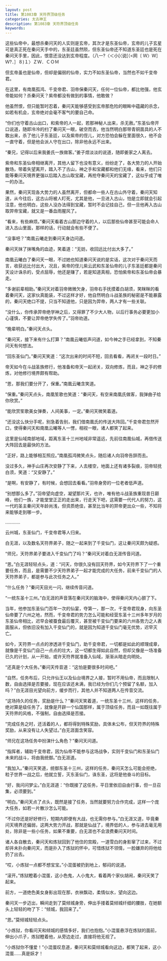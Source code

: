 ```yaml
---
layout: post
title: 第1083章 天符界顶级任务
categories: 太古神王
description: 第1083章 天符界顶级任务
keywords:
---
```


这些仙帝中，最想杀秦问天的人实则是玄帝，其次才是东圣仙帝，玄帝的儿子玄星可是真正死在秦问天手中的，东圣廷虽然陨，但东圣仙帝还不知道东圣廷也是死在秦问天手里，因此，恨意还没达到玄帝程度。（八一?〈＜小[〈说[（<网〔 Ｗ〉Ｗ］Ｗ?．］８)１〉ＺＷ．ＣＯＭ

但玄帝虽也是仙帝，但却是偏弱的仙帝，实力不如东圣仙帝，当然也不如千变帝君。

在这里，有南凰孤鸿、千变帝君、羽帝保秦问天，任何一位仙帝，都比他强，他玄帝能如何？杀秦问天？紫帝都没有做到的事情，他敢做？

他虽然恨，但只能暂时忍着，秦问天能够感受到玄帝那危险的眼眸中蕴藏的杀念，如若有机会，玄帝绝对会毫不客气的要自己命。

“你们也守着古山出口，和紫帝的人一起，若那神秘人出来，杀无赦。”东圣仙帝开口说道，随即冷冷的扫了秦问天一眼，破空而去，他当然明白那带青铜面具的人不敢出来，杀了他儿子东圣廷，以及紫帝的侄儿，对方恐怕会躲在里面很久，他不会一直守着，但是他会派人守在出口，除非他永远不出来。

“秦兄，记得以后来我姜氏一族做客。”姜子煜淡淡的说道，随即姜家之人离去。

紫帝和东圣仙帝相继离开，其他人留下也没有意义，纷纷走了，各大势力的人开始散场，带着失望离开，踏入不了古山，神之手和宝藏都和他们无缘，看来，他们只能等秦问天境界更强以后踏入古山取宝藏，再抢夺秦问天的宝藏了，这似乎成了唯一的办法。

果然，秦问天现各大势力的人虽然离开，但都命一些人在古山外守着，秦问天知道，从今往后，这古山将被人盯死，尤其是他，一旦进入古山，怕是立即就会引起注意，他也明白，这些人没办法得到宝藏，暂时不会记挂自己，但一旦他再入古山取羿帝宝藏，就又是一番血雨腥风了。

“看来，有些麻烦。”秦问天看着古山那边守着的人，以后那些仙帝甚至可能会命人进入古山里面，那样的话，行动就会有些不便了。

“没事吧？”南凰云曦走到秦问天身边问道。

秦问天抹了抹嘴角的血迹，笑着道：“无妨，收回远比付出大多了。”

南凰云曦白了秦问天一眼，不过她也知道秦问天说的是实话，这次对于秦问天而言，收获远比付出大，况且，紫帝的侄儿紫云武和东圣仙帝的儿子东圣廷都是秦问天设计诛杀的，受点屈辱，他还是赚了，若是知道真相，恐怕紫帝和东圣仙帝会暴走。

“多谢前辈相助。”秦问天对着羽帝微微欠身，羽帝右手抚摸着白胡须，笑眯眯的看着秦问天，这家伙真能装，不过这样才好，他自然明白斗战圣族的秘密是不能暴露的，秦问天绝口不提，只当不知道他，只是因为羿帝，两人才有一些关联。

“没什么，你传承羿帝绝学神之后，又得罪了不少大人物，以后行事务必要更加小心谨慎，不要让羿帝绝学失传了。”羽帝劝道。

“晚辈明白。”秦问天点头。

“秦问天，接下来有什么打算？”南凰云曦低声问道，如今神之手已经拿到，不知秦问天有何想法。

“回东圣仙门。”秦问天笑道：“这次出来的时间不短，回去看看，再闭关一段时日。”

帝天如今在斗战圣族修行，他准备和帝天一起闭关，双向修炼，而且，神之手的修炼，对他修行境界颇有帮助。

“恩，那我们要分开了，保重。”南凰云曦含笑道。

“保重。”秦问天点头，南凰笙歌也笑道：“秦问天，有空来南凰氏做客，我弹曲子给你欣赏。”

“能欣赏笙歌美女弹奏，人间美事，一定。”秦问天微笑着道。

“还没这么快分手呢，别急着告别，我们借南凰氏的传送大阵回。”千变帝君忽然开口，使得秦问天和南凰云曦等人一愣，相视一眼，诸人都笑了起来。

这里是仙域南部地域，距离东圣十三州地域非常遥远，先前往南凰仙城，再借传送大阵回去是最快的方法。

“正好，路上能够相互照应。”南凰孤鸿微笑点头，随后诸人向羽帝告辞而去。

没过多久，神手山庄再次安静了下来，人去楼空，地面上还有诸多裂痕，羽帝轻抚白须，笑道：“又安静了。”

“是啊，有安静了，有时候，会想回去看看。”羽帝身旁的一位老者低声道。

“别想那么多了。”羽帝望向虚空，凝望那片天，也许，唯有他斗战圣族重现昔日巅峰，他们一族，才能堂堂正正的走出来，行走天下吧，这需要一代代人的努力，这一代的圣主秦问天年龄尚浅，但资质绝佳，甚至比当年的羿帝更出众一些，不知将来能够走到哪一步。

…………

云州城，东圣仙门，千变帝君等人归来。

白无涯，以及数名天符界弟子，随之一起来到了千变仙门，这让秦问天颇为疑惑。

“师兄，天符界弟子要进入千变仙门了吗？”秦问天对着白无涯传音问道。

“恩。”白无涯轻轻点头，道：“问天，你很久没有回天符界，如今天符界下了一个重要任务，而且，是需要不少天符界弟子一起才能完成的大任务，前来千变仙门的人天符界弟子，都是参与此次任务之人。”

“什么任务？”秦问天目光一闪，继续传音问道。

“一统东圣十三州。”白无涯的声音落在秦问天的脑海中，使得秦问天内心颤了下。

当年，他参加东圣仙门百年一次的仙宴，夺第一，那一次，千变帝君现身，向东圣仙帝要了六州之地，然而，千变帝君的势力怎么可能和经营东圣十三州多年岁月的东圣仙帝相比，迟早会被蚕食最后覆灭，甚至被千变仙门要来的六州各势力之人表面服从，但依旧没有加入千变仙门的，就是因为知道千变仙门毫无优势，迟早灭亡。

如今，天符界一点点的渗透进千变仙门，助千变帝君，一切都是如此的顺理成章，就像是千变仙门自己一点点的壮大，这一切都生得如此自然，但却又像是一场准备已久的计划，从一开始，或许天符界就准备入仙域，渐渐从暗走向明处。

“还真是个大任务。”秦问天传音道：“这怕是要很多时间吧。”

“自然，任务布后，只允许仙王以及仙台境界之人接，暂时不用仙帝，而且限制人数，自由选择是否要接，现在应该还未满，我已经为你们几个预留了名额，加入吗？”白无涯目光望向前方，缓步而行，其他人并不知道两人在传音交流。

“这场持久的任务，奖励是什么？”秦问天笑着道，一统东圣十三州，这样的任务，绝对算是级任务了，就像是开辟一个仙国那样，属于顶级任务，而且一如既往属于天符界的风格，不强制，自由选择是否接。

“完成任务之时，还活着的人，都将得到特殊奖励，具体未公布，但天符界的特殊奖励，从来没有让人失望过。”白无涯面含笑容。

“师兄在这场任务中扮演什么角色？”秦问天问道。

“指挥者，辅助千变帝君，因为仙帝不能参与这场战争，实则千变仙门和东圣仙门未来的战斗，将由我统御。”白无涯道。

“我加入。”秦问天笑道，统御东圣十三州，这样的任务，秦问天怎么可能会拒绝，粒子世界一战之后，他就立誓，灭东圣仙门，诛东圣，这将是他奋斗的目标。

“好，我问问梦尘。”白无涯道：“你既接了这任务，平日里依旧自由行事，但一旦召集，必须要到。”

“明白。”秦问天点了点头，既然是接了任务，当然就要努力合作完成，这样一个庞大任务，如若一片散沙怎么可能。

“不过你还是好好修行，短期内即便有大战，也无需你参与。”白无涯又道，毕竟秦问天境界还偏弱，这两大势力开战，那就是仙战了，境界低的人，参与进去毫无用处，除非是一些小任务，如果不重要，白无涯也不会浪费秦问天时间。

诸人各自散去，秦问天和炼狱回到了他住的宫殿，一道雪白的身影窜了过来，不过却并未扑向秦问天，而是扑入了炼狱的怀中，可惜炼狱不领情，一脸嫌弃的将他给扔了出去。

“哎，小炼狱一点都不想宝宝。”小混蛋被扔到地上，郁闷的说道。

“滚开。”炼狱瞪着小混蛋，这小色鬼，人小鬼大，看着两个家伙胡闹，秦问天笑了起来。

前方，一道绝色美女身影出现在那，衣袂飘动，柔情似水，望向这边。

秦问天一步迈出，瞬间走到了莫倾城身旁，伸出手搂着莫倾城纤细的腰肢，在她额头上轻轻的吻了下：“倾城，我回来了。”

“恩。”莫倾城轻轻点头。

“小炼狱，你看问天和倾城的感情多好，我们也抱抱。”小混蛋悬浮在炼狱的面前，伸出小爪子，炼狱瞪着他，从旁边走过，直接将他无视了。

“小炼狱你不懂爱！”小混蛋叹息道，秦问天和莫倾城看向这边，都笑了起来，这小混蛋……真是妖才！
